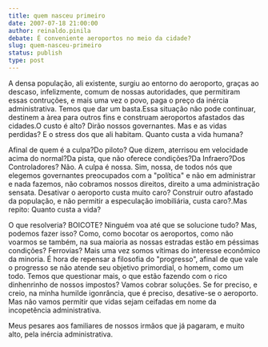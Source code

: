 ```yaml
---
title: quem nasceu primeiro
date: 2007-07-18 21:00:00
author: reinaldo.pinila
debate: É conveniente aeroportos no meio da cidade?
slug: quem-nasceu-primeiro
status: publish 
type: post
---
```


A densa população, ali existente, surgiu ao entorno do aeroporto, graças ao descaso, infelizmente, comum de nossas autoridades, que permitiram essas contruções, e mais uma vez o povo, paga o preço da inércia administrativa. Temos que dar um basta.Essa situação não pode continuar, destinem a àrea para outros fins e construam aeroportos afastados das cidades.O custo é alto? Dirão nossos governantes. Mas e as vidas perdidas? E o stress dos que ali habitam. Quanto custa a vida humana?  

Afinal de quem é a culpa?Do piloto? Que dizem, aterrisou em velocidade acima do normal?Da pista, que não oferece condições?Da Infraero?Dos Controladores? Não. A culpa é nossa. Sim, nossa, de todos nós que elegemos governantes preocupados com a "política" e não em administrar e nada fazemos, não cobramos nossos direitos, direito a uma administração sensata. Desativar o aeroporto custa muito caro? Construir outro afastado da população, e não permitir a especulação imobiliária, custa caro?.Mas repito: Quanto custa a vida?  

O que resolveria? BOICOTE? Ninguém voa até que se solucione tudo? Mas, podemos fazer isso? Como, como bocotar os aeroportos, como não voarmos se também, na sua maioria as nossas estradas estão em péssimas condições? Ferrovias? Mais uma vez somos vítimas do interesse econômico da minoria. É hora de repensar a filosofia do "progresso", afinal de que vale o progresso se não atende seu objetivo primordial, o homem, como um todo. Temos que questionar mais, o que estão fazendo com o rico dinhenrinho de nossos impostos? Vamos cobrar soluções. Se for preciso, e creio, na minha humilde igonrância, que é preciso, desative-se o aeroporto. Mas não vamos permitir que vidas sejam ceifadas em nome da incopetência administrativa.  

Meus pesares aos familiares de nossos irmãos que já pagaram, e muito alto, pela inércia administrativa.
